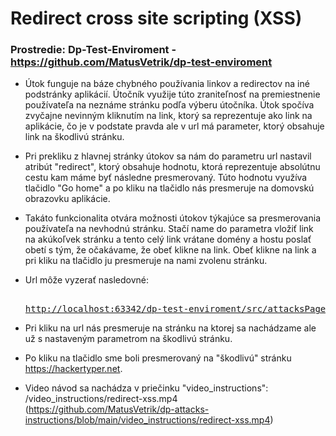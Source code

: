 # Redirect cross site scripting (XSS)

### Prostredie: Dp-Test-Enviroment - https://github.com/MatusVetrik/dp-test-enviroment

- Útok funguje na báze chybného používania linkov a redirectov na iné podstránky aplikácií.
  Útočník využije túto zraniteľnosť na premiestnenie používateľa na neznáme stránku podľa výberu útočníka. Útok spočíva zvyčajne nevinným kliknutím na link, ktorý sa reprezentuje
  ako link na aplikácie, čo je v podstate pravda ale v url má parameter, ktorý obsahuje link na škodlivú stránku.
- Pri prekliku z hlavnej stránky útokov sa nám do parametru url nastavil atribút "redirect", ktorý obsahuje hodnotu, ktorá reprezentuje absolútnu cestu kam
  máme byť následne presmerovaný. Túto hodnotu využíva tlačidlo "Go home" a po kliku na tlačidlo nás presmeruje na domovskú obrazovku aplikácie.
- Takáto funkcionalita otvára možnosti útokov týkajúce sa presmerovania používateľa na nevhodnú stránku. Stačí name do parametra vložiť link na akúkoľvek stránku
  a tento celý link vrátane domény a hostu poslať obetí s tým, že očakávame, že obeť klikne na link. Obeť klikne na link a pri kliku na tlačidlo ju presmeruje na nami zvolenu stránku.
- Url môže vyzerať nasledovné:<pre><a href="http://localhost:63342/dp-test-enviroment/src/attacksPages/redirectXss.html?redirect=https://hackertyper.net/">
  http://localhost:63342/dp-test-enviroment/src/attacksPages/redirectXss.html?redirect=https://hackertyper.net/</a></pre>
- Pri kliku na url nás presmeruje na stránku na ktorej sa nachádzame ale už s nastaveným parametrom na škodlivú stránku.
- Po kliku na tlačidlo sme boli presmerovaný na "škodlivú" stránku https://hackertyper.net.

- Video návod sa nachádza v priečinku "video_instructions": /video_instructions/redirect-xss.mp4 (https://github.com/MatusVetrik/dp-attacks-instructions/blob/main/video_instructions/redirect-xss.mp4)